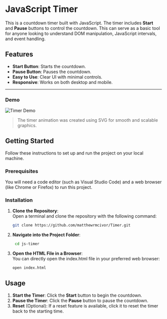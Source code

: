 # JavaScript Timer

This is a countdown timer built with JavaScript. The timer includes **Start** and **Pause** buttons to control the countdown. This can serve as a basic tool for anyone looking to understand DOM manipulation, JavaScript intervals, and event handling.

## Features

- **Start Button**: Starts the countdown.
- **Pause Button**: Pauses the countdown.
- **Easy to Use**: Clear UI with minimal controls.
- **Responsive**: Works on both desktop and mobile.

---

### Demo

![Timer Demo](https://media.giphy.com/media/PxnuTco84pKBx9l58n/giphy.gif)

> The timer animation was created using SVG for smooth and scalable graphics.


## Getting Started

Follow these instructions to set up and run the project on your local machine.

### Prerequisites

You will need a code editor (such as Visual Studio Code) and a web browser (like Chrome or Firefox) to run this project.

### Installation

1. **Clone the Repository**:  
    Open a terminal and clone the repository with the following command:

    ```bash
    git clone https://github.com/matthewrmcivor/Timer.git

2. **Navigate into the Project Folder**:  

   ```bash
    cd js-timer

3. **Open the HTML File in a Browser**:  
    You can directly open the index.html file in your preferred web browser:

    ```bash
    open index.html

## Usage

1. **Start the Timer**: Click the **Start** button to begin the countdown.
2. **Pause the Timer**: Click the **Pause** button to pause the countdown.
3. **Reset** (Optional): If a reset feature is available, click it to reset the timer back to the starting time.
